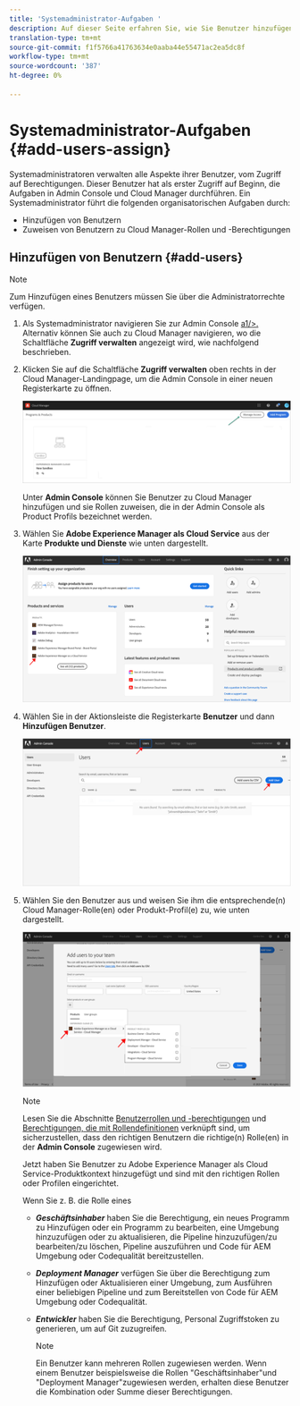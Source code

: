 ```yaml
---
title: 'Systemadministrator-Aufgaben '
description: Auf dieser Seite erfahren Sie, wie Sie Benutzer hinzufügen und sie als Systemadministrator Cloud Manager-Rollen zuweisen
translation-type: tm+mt
source-git-commit: f1f5766a41763634e0aaba44e55471ac2ea5dc8f
workflow-type: tm+mt
source-wordcount: '387'
ht-degree: 0%

---
```



# Systemadministrator-Aufgaben {#add-users-assign}

Systemadministratoren verwalten alle Aspekte ihrer Benutzer, vom Zugriff auf Berechtigungen. Dieser Benutzer hat als erster Zugriff auf Beginn, die Aufgaben in Admin Console und Cloud Manager durchführen.
Ein Systemadministrator führt die folgenden organisatorischen Aufgaben durch:

* Hinzufügen von Benutzern
* Zuweisen von Benutzern zu Cloud Manager-Rollen und -Berechtigungen

## Hinzufügen von Benutzern {#add-users}

>[!NOTE]
>Zum Hinzufügen eines Benutzers müssen Sie über die Administratorrechte verfügen.

1. Als Systemadministrator navigieren Sie zur Admin Console [a1/>. ](https://adminconsole.adobe.com) Alternativ können Sie auch zu Cloud Manager navigieren, wo die Schaltfläche **Zugriff verwalten** angezeigt wird, wie nachfolgend beschrieben.

1. Klicken Sie auf die Schaltfläche **Zugriff verwalten** oben rechts in der Cloud Manager-Landingpage, um die Admin Console in einer neuen Registerkarte zu öffnen.

   ![](/help/onboarding/getting-access-to-aem-in-cloud/assets/sys-admin5.png)

   Unter **Admin Console** können Sie Benutzer zu Cloud Manager hinzufügen und sie Rollen zuweisen, die in der Admin Console als Product Profils bezeichnet werden.

1. Wählen Sie **Adobe Experience Manager als Cloud Service** aus der Karte **Produkte und Dienste** wie unten dargestellt.

   ![](/help/onboarding/what-is-required/assets/admin-console-1.png)

1. Wählen Sie in der Aktionsleiste die Registerkarte **Benutzer** und dann **Hinzufügen Benutzer**.

   ![](/help/onboarding/what-is-required/assets/admin-console-2.png)

1. Wählen Sie den Benutzer aus und weisen Sie ihm die entsprechende(n) Cloud Manager-Rolle(en) oder Produkt-Profil(e) zu, wie unten dargestellt.

   ![](/help/onboarding/what-is-required/assets/admin-console-3.png)

   >[!NOTE]
   >Lesen Sie die Abschnitte [Benutzerrollen und -berechtigungen](#user-roles) und [Berechtigungen, die mit Rollendefinitionen](#permissions) verknüpft sind, um sicherzustellen, dass den richtigen Benutzern die richtige(n) Rolle(en) in der **Admin Console** zugewiesen wird.

   Jetzt haben Sie Benutzer zu Adobe Experience Manager als Cloud Service-Produktkontext hinzugefügt und sind mit den richtigen Rollen oder Profilen eingerichtet.

   Wenn Sie z. B. die Rolle eines

   * ***Geschäftsinhaber*** haben Sie die Berechtigung, ein neues Programm zu Hinzufügen oder ein Programm zu bearbeiten, eine Umgebung hinzuzufügen oder zu aktualisieren, die Pipeline hinzuzufügen/zu bearbeiten/zu löschen, Pipeline auszuführen und Code für AEM Umgebung oder Codequalität bereitzustellen.

   * ***Deployment Manager*** verfügen Sie über die Berechtigung zum Hinzufügen oder Aktualisieren einer Umgebung, zum Ausführen einer beliebigen Pipeline und zum Bereitstellen von Code für AEM Umgebung oder Codequalität.

   * ***Entwickler*** haben Sie die Berechtigung, Personal Zugriffstoken zu generieren, um auf Git zuzugreifen.

      >[!NOTE]
      > Ein Benutzer kann mehreren Rollen zugewiesen werden. Wenn einem Benutzer beispielsweise die Rollen &quot;Geschäftsinhaber&quot;und &quot;Deployment Manager&quot;zugewiesen werden, erhalten diese Benutzer die Kombination oder Summe dieser Berechtigungen.
